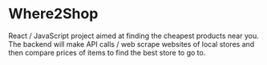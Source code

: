 # Where2Shop
React / JavaScript project aimed at finding the cheapest products near you. The backend will make API calls / web scrape websites of local stores and then compare prices of items to find the best store to go to.
